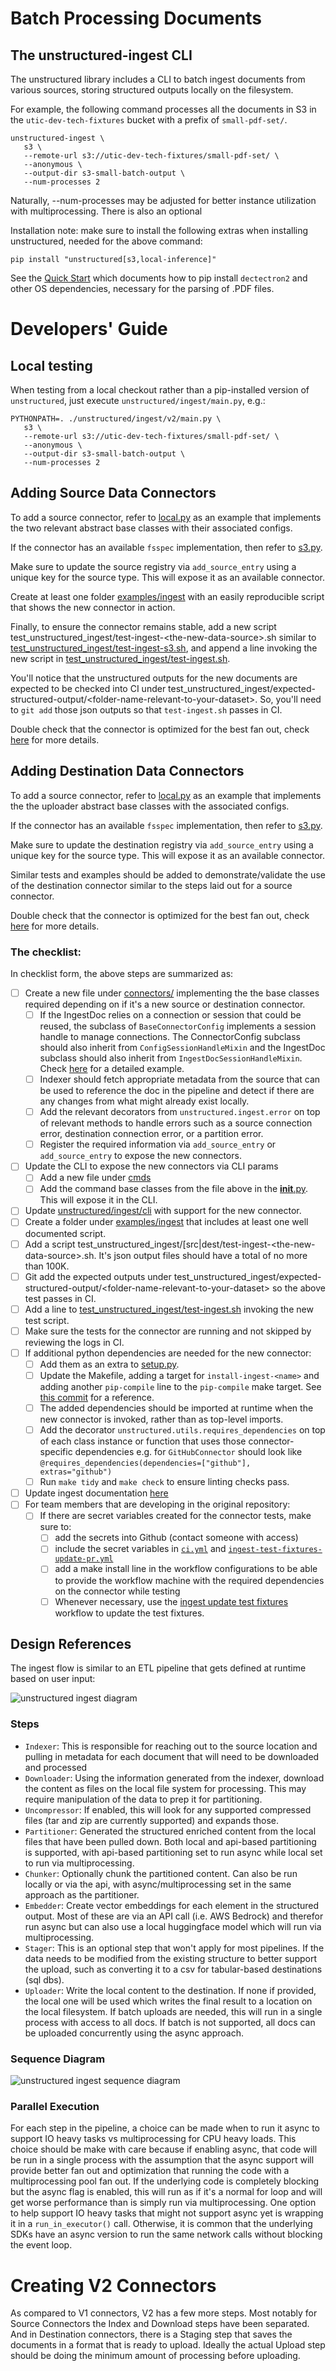 # Batch Processing Documents

## The unstructured-ingest CLI

The unstructured library includes a CLI to batch ingest documents from various sources, storing structured outputs locally on the filesystem.

For example, the following command processes all the documents in S3 in the
`utic-dev-tech-fixtures` bucket with a prefix of `small-pdf-set/`.

    unstructured-ingest \
       s3 \
       --remote-url s3://utic-dev-tech-fixtures/small-pdf-set/ \
       --anonymous \
       --output-dir s3-small-batch-output \
       --num-processes 2

Naturally, --num-processes may be adjusted for better instance utilization with multiprocessing. There is also an optional

Installation note: make sure to install the following extras when installing unstructured, needed for the above command:

    pip install "unstructured[s3,local-inference]"

See the [Quick Start](https://github.com/Unstructured-IO/unstructured#eight_pointed_black_star-quick-start) which documents how to pip install `dectectron2` and other OS dependencies, necessary for the parsing of .PDF files.

# Developers' Guide

## Local testing

When testing from a local checkout rather than a pip-installed version of `unstructured`,
just execute `unstructured/ingest/main.py`, e.g.:

    PYTHONPATH=. ./unstructured/ingest/v2/main.py \
       s3 \
       --remote-url s3://utic-dev-tech-fixtures/small-pdf-set/ \
       --anonymous \
       --output-dir s3-small-batch-output \
       --num-processes 2

## Adding Source Data Connectors

To add a source connector, refer to [local.py](unstructured/ingest/v2/processes/connectors/local.py) as an example that implements the two relevant abstract base classes with their associated configs.

If the connector has an available `fsspec` implementation, then refer to [s3.py](unstructured/ingest/v2/processes/connectors/fsspec/s3.py).

Make sure to update the source registry via `add_source_entry` using a unique key for the source type. This will expose it as an available connector.

Create at least one folder [examples/ingest](examples/ingest) with an easily reproducible
script that shows the new connector in action.

Finally, to ensure the connector remains stable, add a new script test_unstructured_ingest/test-ingest-\<the-new-data-source\>.sh similar to [test_unstructured_ingest/test-ingest-s3.sh](test_unstructured_ingest/test-ingest-s3.sh), and append a line invoking the new script in [test_unstructured_ingest/test-ingest.sh](test_unstructured_ingest/test-ingest.sh).

You'll notice that the unstructured outputs for the new documents are expected
to be checked into CI under test_unstructured_ingest/expected-structured-output/\<folder-name-relevant-to-your-dataset\>. So, you'll need to `git add` those json outputs so that `test-ingest.sh` passes in CI.

Double check that the connector is optimized for the best fan out, check [here](#parallel-execution) for more details.

## Adding Destination Data Connectors

To add a source connector, refer to [local.py](unstructured/ingest/v2/processes/connectors/local.py) as an example that implements the the uploader abstract base classes with the associated configs.

If the connector has an available `fsspec` implementation, then refer to [s3.py](unstructured/ingest/v2/processes/connectors/fsspec/s3.py).

Make sure to update the destination registry via `add_source_entry` using a unique key for the source type. This will expose it as an available connector.

Similar tests and examples should be added to demonstrate/validate the use of the destination connector similar to the steps laid out for a source connector.

Double check that the connector is optimized for the best fan out, check [here](#parallel-execution) for more details.

### The checklist:

In checklist form, the above steps are summarized as:

- [ ] Create a new file under [connectors/](unstructured/ingest/v2/processes/connectors/) implementing the the base classes required depending on if it's a new source or destination connector.
  - [ ] If the IngestDoc relies on a connection or session that could be reused, the subclass of `BaseConnectorConfig` implements a session handle to manage connections. The ConnectorConfig subclass should also inherit from `ConfigSessionHandleMixin` and the IngestDoc subclass should also inherit from `IngestDocSessionHandleMixin`. Check [here](https://github.com/Unstructured-IO/unstructured/pull/1058/files#diff-dae96d30f58cffe1b348c036d006b48bdc7e2e47fbd7c8ec1c45d63face1542d) for a detailed example.
  - [ ] Indexer should fetch appropriate metadata from the source that can be used to reference the doc in the pipeline and detect if there are any changes from what might already exist locally.
  - [ ] Add the relevant decorators from `unstructured.ingest.error` on top of relevant methods to handle errors such as a source connection error, destination connection error, or a partition error.
  - [ ] Register the required information via `add_source_entry` or `add_source_entry` to expose the new connectors.
- [ ] Update the CLI to expose the new connectors via CLI params
  - [ ] Add a new file under [cmds](unstructured/ingest/v2/cli/cmds)
  - [ ] Add the command base classes from the file above in the [__init__.py](unstructured/ingest/v2/cli/cmds/__init__.py). This will expose it in the CLI.
- [ ] Update [unstructured/ingest/cli](unstructured/ingest/cli) with support for the new connector.
- [ ] Create a folder under [examples/ingest](examples/ingest) that includes at least one well documented script.
- [ ] Add a script test_unstructured_ingest/[src|dest\/test-ingest-\<the-new-data-source\>.sh. It's json output files should have a total of no more than 100K.
- [ ] Git add the expected outputs under test_unstructured_ingest/expected-structured-output/\<folder-name-relevant-to-your-dataset\> so the above test passes in CI.
- [ ] Add a line to [test_unstructured_ingest/test-ingest.sh](test_unstructured_ingest/test-ingest.sh) invoking the new test script.
- [ ] Make sure the tests for the connector are running and not skipped by reviewing the logs in CI.
- [ ] If additional python dependencies are needed for the new connector:
  - [ ] Add them as an extra to [setup.py](unstructured/setup.py).
  - [ ] Update the Makefile, adding a target for `install-ingest-<name>` and adding another `pip-compile` line to the `pip-compile` make target. See [this commit](https://github.com/Unstructured-IO/unstructured/commit/ab542ca3c6274f96b431142262d47d727f309e37) for a reference.
  - [ ] The added dependencies should be imported at runtime when the new connector is invoked, rather than as top-level imports.
  - [ ] Add the decorator `unstructured.utils.requires_dependencies` on top of each class instance or function that uses those connector-specific dependencies e.g. for `GitHubConnector` should look like `@requires_dependencies(dependencies=["github"], extras="github")`
  - [ ] Run `make tidy` and `make check` to ensure linting checks pass.
- [ ] Update ingest documentation [here](https://github.com/Unstructured-IO/docs)
- [ ] For team members that are developing in the original repository:
  - [ ] If there are secret variables created for the connector tests, make sure to:
    - [ ] add the secrets into Github (contact someone with access)
    - [ ] include the secret variables in [`ci.yml`](https://github.com/Unstructured-IO/unstructured/blob/main/.github/workflows/ci.yml) and [`ingest-test-fixtures-update-pr.yml`](https://github.com/Unstructured-IO/unstructured/blob/main/.github/workflows/ingest-test-fixtures-update-pr.yml)
    - [ ] add a make install line in the workflow configurations to be able to provide the workflow machine with the required dependencies on the connector while testing
    - [ ] Whenever necessary, use the [ingest update test fixtures](https://github.com/Unstructured-IO/unstructured/actions/workflows/ingest-test-fixtures-update-pr.yml) workflow to update the test fixtures.

## Design References

The ingest flow is similar to an ETL pipeline that gets defined at runtime based on user input:

![unstructured ingest diagram](assets/pipeline.png)



### Steps
* `Indexer`: This is responsible for reaching out to the source location and pulling in metadata for each document that will need to be downloaded and processed
* `Downloader`: Using the information generated from the indexer, download the content as files on the local file system for processing. This may require manipulation of the data to prep it for partitioning.
* `Uncompressor`: If enabled, this will look for any supported compressed files (tar and zip are currently supported) and expands those.
* `Partitioner`: Generated the structured enriched content from the local files that have been pulled down. Both local and api-based partitioning is supported, with api-based partitioning set to run async while local set to run via multiprocessing.
* `Chunker`: Optionally chunk the partitioned content. Can also be run locally or via the api, with async/multiprocessing set in the same approach as the partitioner.
* `Embedder`: Create vector embeddings for each element in the structured output. Most of these are via an API call (i.e. AWS Bedrock) and therefor run async but can also use a local huggingface model which will run via multiprocessing.
* `Stager`: This is an optional step that won't apply for most pipelines. If the data needs to be modified from the existing structure to better support the upload, such as converting it to a csv for tabular-based destinations (sql dbs).
* `Uploader`: Write the local content to the destination. If none if provided, the local one will be used which writes the final result to a location on the local filesystem. If batch uploads are needed, this will run in a single process with access to all docs. If batch is not supported, all docs can be uploaded concurrently using the async approach.


### Sequence Diagram
![unstructured ingest sequence diagram](assets/sequence.png)


### Parallel Execution
For each step in the pipeline, a choice can be made when to run it async to support IO heavy tasks vs multiprocessing for CPU heavy loads. This choice should be make with care
because if enabling async, that code will be run in a single process with the assumption that the async support will provide better fan out and optimization that running the code
with a multiprocessing pool fan out. If the underlying code is completely blocking but the async flag is enabled, this will run as if it's a normal for loop and will get worse performance
than is simply run via multiprocessing. One option to help support IO heavy tasks that might not support async yet is wrapping it in a `run_in_executor()` call. Otherwise, it is common that
the underlying SDKs have an async version to run the same network calls without blocking the event loop.


# Creating V2 Connectors

As compared to V1 connectors, V2 has a few more steps. Most notably for Source Connectors the Index and Download steps have been separated. And in Destination connectors, there is a Staging step that saves the documents in a format that is ready to upload. Ideally the actual Upload step should be doing the minimum amount of processing before uploading. 